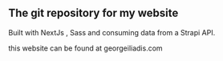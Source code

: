 ## The git repository for my website

Built with NextJs , Sass and consuming data from a Strapi API.

this website can be found at georgeiliadis.com
